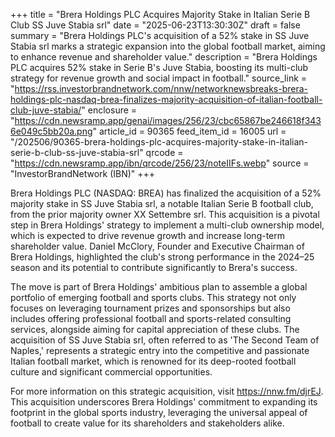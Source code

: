 +++
title = "Brera Holdings PLC Acquires Majority Stake in Italian Serie B Club SS Juve Stabia srl"
date = "2025-06-23T13:30:30Z"
draft = false
summary = "Brera Holdings PLC's acquisition of a 52% stake in SS Juve Stabia srl marks a strategic expansion into the global football market, aiming to enhance revenue and shareholder value."
description = "Brera Holdings PLC acquires 52% stake in Serie B's Juve Stabia, boosting its multi-club strategy for revenue growth and social impact in football."
source_link = "https://rss.investorbrandnetwork.com/nnw/networknewsbreaks-brera-holdings-plc-nasdaq-brea-finalizes-majority-acquisition-of-italian-football-club-juve-stabia/"
enclosure = "https://cdn.newsramp.app/genai/images/256/23/cbc65867be246618f3436e049c5bb20a.png"
article_id = 90365
feed_item_id = 16005
url = "/202506/90365-brera-holdings-plc-acquires-majority-stake-in-italian-serie-b-club-ss-juve-stabia-srl"
qrcode = "https://cdn.newsramp.app/ibn/qrcode/256/23/noteIIFs.webp"
source = "InvestorBrandNetwork (IBN)"
+++

<p>Brera Holdings PLC (NASDAQ: BREA) has finalized the acquisition of a 52% majority stake in SS Juve Stabia srl, a notable Italian Serie B football club, from the prior majority owner XX Settembre srl. This acquisition is a pivotal step in Brera Holdings' strategy to implement a multi-club ownership model, which is expected to drive revenue growth and increase long-term shareholder value. Daniel McClory, Founder and Executive Chairman of Brera Holdings, highlighted the club's strong performance in the 2024–25 season and its potential to contribute significantly to Brera's success.</p><p>The move is part of Brera Holdings' ambitious plan to assemble a global portfolio of emerging football and sports clubs. This strategy not only focuses on leveraging tournament prizes and sponsorships but also includes offering professional football and sports-related consulting services, alongside aiming for capital appreciation of these clubs. The acquisition of SS Juve Stabia srl, often referred to as 'The Second Team of Naples,' represents a strategic entry into the competitive and passionate Italian football market, which is renowned for its deep-rooted football culture and significant commercial opportunities.</p><p>For more information on this strategic acquisition, visit <a href='https://nnw.fm/djrEJ' rel='nofollow' target='_blank'>https://nnw.fm/djrEJ</a>. This acquisition underscores Brera Holdings' commitment to expanding its footprint in the global sports industry, leveraging the universal appeal of football to create value for its shareholders and stakeholders alike.</p>